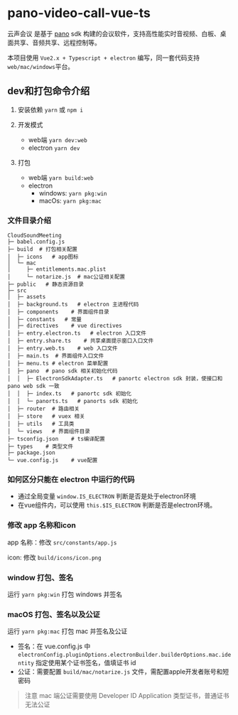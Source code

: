 # pano-video-call-vue-ts

云声会议 是基于 [pano](https://pano.video) sdk
 构建的会议软件，支持高性能实时音视频、白板、桌面共享、音频共享、远程控制等。

本项目使用 `Vue2.x + Typescript + electron` 编写，同一套代码支持 `web/mac/windows`平台。

## dev和打包命令介绍

1. 安装依赖 `yarn` 或 `npm i`

2. 开发模式
   - web端 `yarn dev:web`
   - electron `yarn dev`

3. 打包
   - web端 `yarn build:web`
   - electron
     - windows:  `yarn pkg:win`
     - macOs:  `yarn pkg:mac`

### 文件目录介绍

```
CloudSoundMeeting
├─ babel.config.js
├─ build  # 打包相关配置
│  ├─ icons   # app图标
│  └─ mac
│     ├─ entitlements.mac.plist
│     └─ notarize.js  # mac公证相关配置
├─ public   # 静态资源目录
├─ src
│  ├─ assets
│  ├─ background.ts   # electron 主进程代码
│  ├─ components    # 界面组件目录
│  ├─ constants   # 常量
│  ├─ directives    # vue directives
│  ├─ entry.electron.ts   # electron 入口文件
│  ├─ entry.share.ts    # 共享桌面提示窗口入口文件
│  ├─ entry.web.ts    # web 入口文件
│  ├─ main.ts  # 界面组件入口文件
│  ├─ menu.ts # electron 菜单配置
│  ├─ pano  # pano sdk 相关初始化代码
│  │  ├─ ElectronSdkAdapter.ts   # panortc electron sdk 封装，使接口和 pano web sdk 一致 
│  │  ├─ index.ts   # panortc sdk 初始化
│  │  └─ panorts.ts   # panorts sdk 初始化
│  ├─ router  # 路由相关
│  ├─ store   # vuex 相关
│  ├─ utils   # 工具类
│  └─ views   # 界面组件目录
├─ tsconfig.json    # ts编译配置
├─ types    # 类型文件
├─ package.json
└─ vue.config.js    # vue配置
```

### 如何区分只能在 electron 中运行的代码

- 通过全局变量 `window.IS_ELECTRON` 判断是否是处于electron环境
- 在vue组件内，可以使用 `this.$IS_ELECTRON` 判断是否是electron环境。

### 修改 app 名称和icon

app 名称：修改 `src/constants/app.js`

icon: 修改 `build/icons/icon.png`

### window 打包、签名

运行 `yarn pkg:win` 打包 windows 并签名

### macOS 打包、签名以及公证

运行 `yarn pkg:mac` 打包 mac 并签名及公证

- 签名：在 vue.config.js 中 `electronConfig.pluginOptions.electronBuilder.builderOptions.mac.identity` 指定使用某个证书签名，值填证书 id
- 公证：需要配置 `build/mac/notarize.js` 文件，需配置apple开发者账号和短密码

> 注意 mac 端公证需要使用 Developer ID Application 类型证书，普通证书无法公证